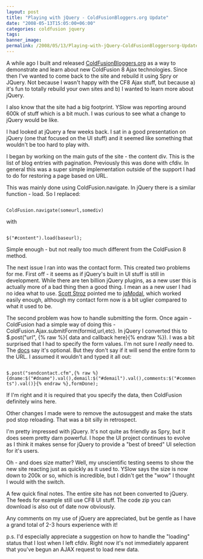 ```yaml
---
layout: post
title: "Playing with jQuery - ColdFusionBloggers.org Update"
date: "2008-05-13T15:05:00+06:00"
categories: coldfusion jquery 
tags: 
banner_image: 
permalink: /2008/05/13/Playing-with-jQuery-ColdFusionBloggersorg-Update
---
```


A while ago I built and released <a href="http://www.coldfusionbloggers.org">ColdFusionBloggers.org</a> as a way to demonstrate and learn about new ColdFusion 8 Ajax technologies. Since then I've wanted to come back to the site and rebuild it using Spry or JQuery. Not because I wasn't happy with the CF8 Ajax stuff, but because a) it's fun to totally rebuild your own sites and b) I wanted to learn more about jQuery.

I also know that the site had a big footprint. YSlow was reporting around 600k of stuff which is a bit much. I was curious to see what a change to jQuery would be like.

I had looked at jQuery a few weeks back. I sat in a good presentation on jQuery (one that focused on the UI stuff) and it seemed like something that wouldn't be too hard to play with.

I began by working on the main guts of the site - the content div. This is the list of blog entries with pagination. Previously this was done with cfdiv. In general this was a super simple implementation outside of the support I had to do for restoring a page based on URL. 

This was mainly done using ColdFusion.navigate. In jQuery there is a similar function - load. So I replaced:

<code>
ColdFusion.navigate(someurl,somediv)
</code>

with

<code>
$("#content").load(baseurl);
</code>

Simple enough - but not really too much different from the ColdFusion 8 method. 

The next issue I ran into was the contact form. This created two problems for me. First off - it seems as if jQuery's built in UI stuff is still in development. While there are ten billion jQuery plugins, as a new user this is actually more of a bad thing then a good thing. I mean as a new user I had no idea what to use. <a href="http://www.boyzoid.com">Scott Stroz</a> pointed me to <a href="http://dev.iceburg.net/jquery/jqModal/">jqModal</a>, which worked easily enough, although my contact form now is a bit uglier compared to what it used to be.

The second problem was how to handle submitting the form. Once again - ColdFusion had a simple way of doing this - ColdFusion.Ajax.submitForm(formid,url,etc). In jQuery I converted this to $.post("url", {% raw %}{ data and callback here}{% endraw %}). I was a bit surprised that I had to specify the form values. I'm not sure I <i>really</i> need to. The <a href="http://docs.jquery.com/Ajax/jQuery.post">docs</a> say it's optional. But they don't say if it will send the entire form to the URL. I assumed it wouldn't and typed it all out:

<code>
$.post("sendcontact.cfm",{% raw %}{dname:$("#dname").val(),demail:$("#demail").val(),comments:$("#comments").val()}{% endraw %},formDone);
</code>

If I'm right and it is required that you specify the data, then ColdFusion definitely wins here.

Other changes I made were to remove the autosuggest and make the stats pod stop reloading. That was a bit silly in retrospect. 

I'm pretty impressed with jQuery. It's not quite as friendly as Spry, but it does seem pretty darn powerful. I hope the UI project continues to evolve as I think it makes sense for jQuery to provide a "best of breed" UI selection for it's users. 

Oh - and does size matter? Well, my unscientific testing seems to show the new site reacting just as quickly as it used to. YSlow says the size is now down to 200k or so, which is incredible, but I didn't get the "wow" I thought I would with the switch. 

A few quick final notes. The entire site has not been converted to jQuery. The feeds for example still use CF8 UI stuff. The code zip you can download is also out of date now obviously.

Any comments on my use of jQuery are appreciated, but be gentle as I have a grand total of 2-3 hours experience with it!

p.s. I'd especially appreciate a suggestion on how to handle the "loading" status that I lost when I left cfdiv. Right now it's not immediately apparent that you've begun an AJAX request to load new data.